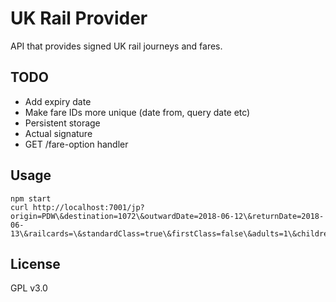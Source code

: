 # UK Rail Provider

API that provides signed UK rail journeys and fares.

## TODO

- Add expiry date
- Make fare IDs more unique (date from, query date etc)
- Persistent storage 
- Actual signature
- GET /fare-option handler

## Usage

```
npm start
curl http://localhost:7001/jp?origin=PDW\&destination=1072\&outwardDate=2018-06-12\&returnDate=2018-06-13\&railcards=\&standardClass=true\&firstClass=false\&adults=1\&children=0\&singles=true\&returns=true
```

## License

GPL v3.0